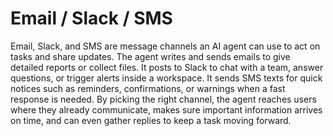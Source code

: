 # Email / Slack / SMS

Email, Slack, and SMS are message channels an AI agent can use to act on tasks and share updates. The agent writes and sends emails to give detailed reports or collect files. It posts to Slack to chat with a team, answer questions, or trigger alerts inside a workspace. It sends SMS texts for quick notices such as reminders, confirmations, or warnings when a fast response is needed. By picking the right channel, the agent reaches users where they already communicate, makes sure important information arrives on time, and can even gather replies to keep a task moving forward.